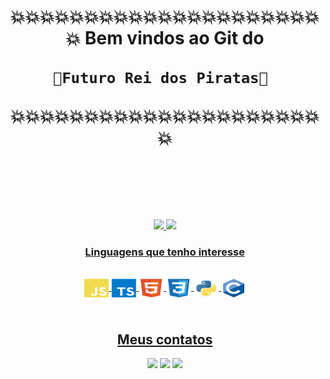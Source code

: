 
<div align="center"> 
  
  <h1>
💥💥💥💥💥💥💥💥💥💥💥💥💥💥💥💥💥💥💥💥💥💥
    Bem vindos ao Git do
    
    👑Futuro Rei dos Piratas👑 
    
💥💥💥💥💥💥💥💥💥💥💥💥💥💥💥💥💥💥💥💥💥💥
  
</div>
  

<div align="center">
  </br>
  </br>
  </br>
  </br></br>
  <a href="https://github.com/PeduAlves">
  <img   src="https://github-readme-stats.vercel.app/api?username=PeduAlves&show_icons=true&theme=dark&include_all_commits=true&count_private=true"/>
  <img  height="120em" src="https://github-readme-stats.vercel.app/api/top-langs/?username=PeduAlves&layout=compact&langs_count=7&theme=dark"/>
</div>
  
  <h3 align="center"> Linguagens que tenho interesse </h3>
  <div align="center" style="display: inline_block"><br>
    <img align="center" alt="Rafa-Js" height="30" width="40" src="https://raw.githubusercontent.com/devicons/devicon/master/icons/javascript/javascript-plain.svg">
    <img align="center" alt="Rafa-Ts" height="30" width="40" src="https://raw.githubusercontent.com/devicons/devicon/master/icons/typescript/typescript-plain.svg">
    <img align="center" alt="Rafa-HTML" height="30" width="40" src="https://raw.githubusercontent.com/devicons/devicon/master/icons/html5/html5-original.svg">
    <img align="center" alt="Rafa-CSS" height="30" width="40" src="https://raw.githubusercontent.com/devicons/devicon/master/icons/css3/css3-original.svg">
    <img align="center" alt="Rafa-Python" height="30" width="40" src="https://raw.githubusercontent.com/devicons/devicon/master/icons/python/python-original.svg">
    <img align="center" alt="Rafa-Csharp" height="30" width="40" src="https://raw.githubusercontent.com/devicons/devicon/master/icons/c/c-original.svg">
  </div>
  
  <h2 align="center"> <br> Meus contatos </br> </h2>
  
  <div align="center"> 
  
  <a href="https://www.instagram.com/pedroalves._.s/" target="_blank"><img src="https://img.shields.io/badge/-Instagram-%23E4405F?style=for-the-badge&logo=instagram&logoColor=white" target="_blank"></a>
  <a href = "mailto:pedrosilveira@cc.ci.ufpb.br"><img src="https://img.shields.io/badge/-Gmail-%23333?style=for-the-badge&logo=gmail&logoColor=white" target="_blank"></a>
  <a href="https://www.linkedin.com/in/pedro-alves-4537251a4/" target="_blank"><img src="https://img.shields.io/badge/-LinkedIn-%230077B5?style=for-the-badge&logo=linkedin&logoColor=white" target="_blank"></a> 
    
  </div>
  
